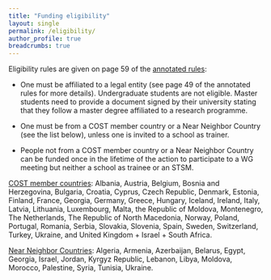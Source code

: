```yaml
---
title: "Funding eligibility"
layout: single
permalink: /eligibility/
author_profile: true
breadcrumbs: true
---
```


Eligibility rules are given on page 59 of the [annotated rules](https://www.cost.eu/uploads/2021/10/COST-094-21-Annotated-Rules-for-COST-Actions-Level-C-2021-11-01-1.pdf#page=59):

- One must be affiliated to a legal entity (see page 49 of the annotated rules for more details). Undergraduate students are not eligible. Master students need to provide a document signed by their university stating that they follow a master degree affiliated to a research programme.

- One must be from a COST member country or a Near Neighbor Country (see the list below), unless one is invited to a school as trainer.

- People not from a COST member country or a Near Neighbor Country can be funded once in the lifetime of the action to participate to a WG meeting but neither a school as trainee or an STSM.

[COST member countries](https://www.cost.eu/about/members/): Albania, Austria, Belgium, Bosnia and Herzegovina, Bulgaria, Croatia, Cyprus, Czech Republic, Denmark, Estonia, Finland, France, Georgia, Germany, Greece, Hungary, Iceland, Ireland, Italy, Latvia, Lithuania, Luxembourg, Malta, the Republic of Moldova, Montenegro, The Netherlands, The Republic of North Macedonia, Norway, Poland, Portugal, Romania, Serbia, Slovakia, Slovenia, Spain, Sweden, Switzerland, Turkey, Ukraine, and United Kingdom + Israel + South Africa.

[Near Neighbor Countries](https://ec.europa.eu/info/business-economy-euro/economic-and-fiscal-policy-coordination/international-economic-relations/enlargement-and-neighbouring-countries/neighbouring-countries-eu_en): Algeria, Armenia, Azerbaijan, Belarus, Egypt, Georgia, Israel, Jordan, Kyrgyz Republic, Lebanon, Libya, Moldova, Morocco, Palestine, Syria, Tunisia, Ukraine.

